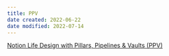 ```yaml
---
title: PPV
date created: 2022-06-22
date modified: 2022-07-14
---
```


[Notion Life Design with Pillars, Pipelines & Vaults (PPV)](https://www.yearzero.io/notion-life-design)
